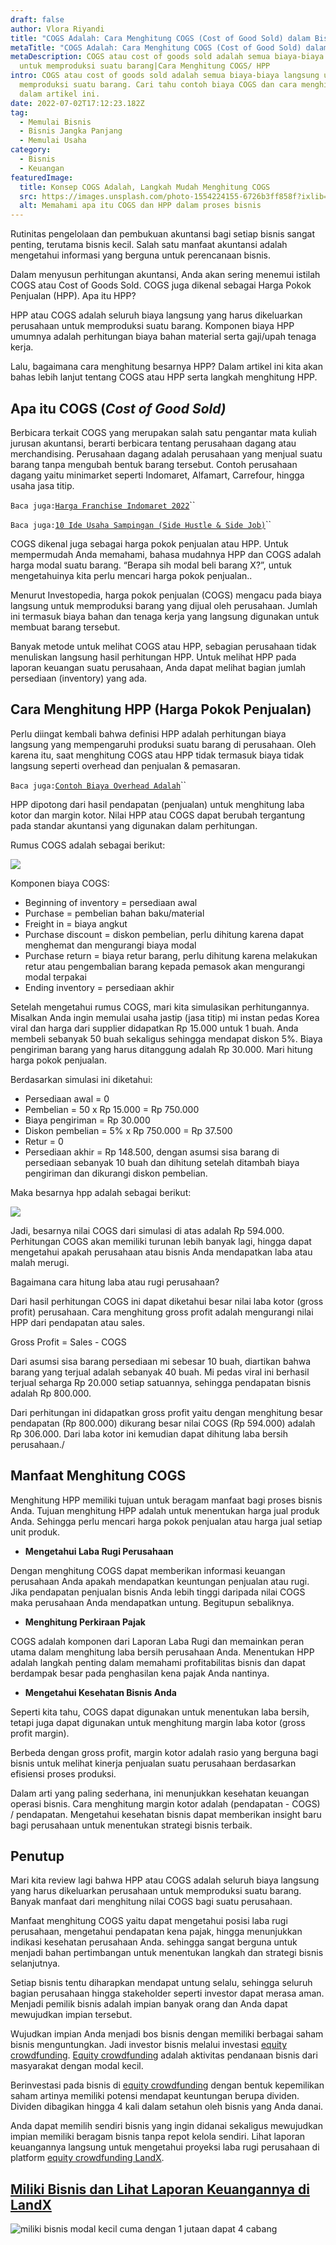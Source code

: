 ```yaml
---
draft: false
author: Vlora Riyandi
title: "COGS Adalah: Cara Menghitung COGS (Cost of Good Sold) dalam Bisnis"
metaTitle: "COGS Adalah: Cara Menghitung COGS (Cost of Good Sold) dalam Bisnis"
metaDescription: COGS atau cost of goods sold adalah semua biaya-biaya langsung
  untuk memproduksi suatu barang|Cara Menghitung COGS/ HPP
intro: COGS atau cost of goods sold adalah semua biaya-biaya langsung untuk
  memproduksi suatu barang. Cari tahu contoh biaya COGS dan cara menghitung COGS
  dalam artikel ini.
date: 2022-07-02T17:12:23.182Z
tag:
  - Memulai Bisnis
  - Bisnis Jangka Panjang
  - Memulai Usaha
category:
  - Bisnis
  - Keuangan
featuredImage:
  title: Konsep COGS Adalah, Langkah Mudah Menghitung COGS
  src: https://images.unsplash.com/photo-1554224155-6726b3ff858f?ixlib=rb-1.2.1&ixid=MnwxMjA3fDB8MHxwaG90by1wYWdlfHx8fGVufDB8fHx8&auto=format&fit=crop&w=1011&q=80
  alt: Memahami apa itu COGS dan HPP dalam proses bisnis
---
```

Rutinitas pengelolaan dan pembukuan akuntansi bagi setiap bisnis sangat penting, terutama bisnis kecil. Salah satu manfaat akuntansi adalah mengetahui informasi yang berguna untuk perencanaan bisnis.

Dalam menyusun perhitungan akuntansi, Anda akan sering menemui istilah COGS atau Cost of Goods Sold. COGS juga dikenal sebagai Harga Pokok Penjualan (HPP). Apa itu HPP? 

HPP atau COGS adalah seluruh biaya langsung yang harus dikeluarkan perusahaan untuk memproduksi suatu barang. Komponen biaya HPP umumnya adalah perhitungan biaya bahan material serta gaji/upah tenaga kerja.

Lalu, bagaimana cara menghitung besarnya HPP? Dalam artikel ini kita akan bahas lebih lanjut tentang COGS atau HPP serta langkah menghitung HPP.

## Apa itu COGS (*Cost of Good Sold)*

Berbicara terkait COGS yang merupakan salah satu pengantar mata kuliah jurusan akuntansi, berarti berbicara tentang perusahaan dagang atau merchandising. Perusahaan dagang adalah perusahaan yang menjual suatu barang tanpa mengubah bentuk barang tersebut. Contoh perusahaan dagang yaitu minimarket seperti Indomaret, Alfamart, Carrefour, hingga usaha jasa titip.

`Baca juga:`[`Harga Franchise Indomaret 2022`](https://landx.id/blog/cara-jadi-pemilik-bisnis-ritel-indomaret-harga-franchise-retail/?utm_source=Artikel&utm_medium=Blog&utm_campaign=Artikel&utm_id=artikelcogs)``

`Baca juga:`[`10 Ide Usaha Sampingan (Side Hustle & Side Job)`](https://landx.id/blog/mengenal-apa-itu-side-hustle-tren-pekerjaan-sampingan-milenial/?utm_source=Artikel&utm_medium=Blog&utm_campaign=Artikel&utm_id=artikelcogs)``

COGS dikenal juga sebagai harga pokok penjualan atau HPP. Untuk mempermudah Anda memahami, bahasa mudahnya HPP dan COGS adalah harga modal suatu barang. “Berapa sih modal beli barang X?”, untuk mengetahuinya kita perlu mencari harga pokok penjualan.. 

Menurut Investopedia, harga pokok penjualan (COGS) mengacu pada biaya langsung untuk memproduksi barang yang dijual oleh perusahaan. Jumlah ini termasuk biaya bahan dan tenaga kerja yang langsung digunakan untuk membuat barang tersebut.

Banyak metode untuk melihat COGS atau HPP, sebagian perusahaan tidak menuliskan langsung hasil perhitungan HPP. Untuk melihat HPP pada laporan keuangan suatu perusahaan, Anda dapat melihat bagian jumlah persediaan (inventory) yang ada. 

## Cara Menghitung HPP (Harga Pokok Penjualan)

Perlu diingat kembali bahwa definisi HPP adalah perhitungan biaya langsung yang mempengaruhi produksi suatu barang di perusahaan. Oleh karena itu, saat menghitung COGS atau HPP tidak termasuk biaya tidak langsung seperti overhead dan penjualan & pemasaran.

`Baca juga:`[`Contoh Biaya Overhead Adalah`](https://landx.id/blog/biaya-overhead-biaya-wajib-bagi-perusahaan-dan-cara-menghitungnya/?utm_source=Artikel&utm_medium=Blog&utm_campaign=Artikel&utm_id=artikelcogs)``

HPP dipotong dari hasil pendapatan (penjualan) untuk menghitung laba kotor dan margin kotor. Nilai HPP atau COGS dapat berubah tergantung pada standar akuntansi yang digunakan dalam perhitungan.

Rumus COGS adalah sebagai berikut:

<!--StartFragment-->

![](https://lh6.googleusercontent.com/ZjtVGw143wZnPVNpOSvnbfaqQnfkUGv0DJlc0emMXlIrJo7lxUoiNBtYcdZGwzZP8dTz8B5sHpr8Cpe7li6T4uxQMEyAKUUFJ7_jJEW-4hH2ObgBZvomPaZqTXJP95zLp38C4cVU4qgyg6-gzQ)

<!--EndFragment-->



Komponen biaya COGS:

* Beginning of inventory = persediaan awal
* Purchase = pembelian bahan baku/material
* Freight in = biaya angkut
* Purchase discount = diskon pembelian, perlu dihitung karena dapat menghemat dan mengurangi biaya modal
* Purchase return = biaya retur barang, perlu dihitung karena melakukan retur atau pengembalian barang kepada pemasok akan mengurangi modal terpakai
* Ending inventory = persediaan akhir

Setelah mengetahui rumus COGS, mari kita simulasikan perhitungannya. Misalkan Anda ingin memulai usaha jastip (jasa titip) mi instan pedas Korea viral dan harga dari supplier didapatkan Rp 15.000 untuk 1 buah. Anda membeli sebanyak 50 buah sekaligus sehingga mendapat diskon 5%. Biaya pengiriman barang yang harus ditanggung adalah Rp 30.000. Mari hitung harga pokok penjualan.

Berdasarkan simulasi ini diketahui:

* Persediaan awal = 0
* Pembelian = 50 x Rp 15.000 = Rp 750.000
* Biaya pengiriman = Rp 30.000
* Diskon pembelian = 5% x Rp 750.000 = Rp 37.500
* Retur = 0
* Persediaan akhir = Rp 148.500, dengan asumsi sisa barang di persediaan sebanyak 10 buah dan dihitung setelah ditambah biaya pengiriman dan dikurangi diskon pembelian.

Maka besarnya hpp adalah sebagai berikut:

<!--StartFragment-->

![](https://lh6.googleusercontent.com/yYIUeLHoEDmOy3PdMMowGD7woJnvV6Zz3ReeV7dThZqKdxDEYModdwXyw6etEnmxfONeOQmMwUT3TwjX7KHPG-osxWT8XYslfNoB22j4to4nzRgzDIHHFgcsSNZjyDdVFjsZEW__UsiObmutow)

<!--EndFragment-->

Jadi, besarnya nilai COGS dari simulasi di atas adalah Rp 594.000. Perhitungan COGS akan memiliki turunan lebih banyak lagi, hingga dapat mengetahui apakah perusahaan atau bisnis Anda mendapatkan laba atau malah merugi.

Bagaimana cara hitung laba atau rugi perusahaan?

Dari hasil perhitungan COGS ini dapat diketahui besar nilai laba kotor (gross profit) perusahaan. Cara menghitung gross profit adalah mengurangi nilai HPP dari pendapatan atau sales.

Gross Profit = Sales - COGS

Dari asumsi sisa barang persediaan mi sebesar 10 buah, diartikan bahwa barang yang terjual adalah sebanyak 40 buah. Mi pedas viral ini berhasil terjual seharga Rp 20.000 setiap satuannya, sehingga pendapatan bisnis adalah Rp 800.000.

Dari perhitungan ini didapatkan gross profit yaitu dengan menghitung besar pendapatan (Rp 800.000) dikurang besar nilai COGS (Rp 594.000) adalah Rp 306.000. Dari laba kotor ini kemudian dapat dihitung laba bersih perusahaan./

## Manfaat Menghitung COGS

Menghitung HPP memiliki tujuan untuk beragam manfaat bagi proses bisnis Anda. Tujuan menghitung HPP adalah untuk menentukan harga jual produk Anda. Sehingga perlu mencari harga pokok penjualan atau harga jual setiap unit produk. 

* **Mengetahui Laba Rugi Perusahaan**

Dengan menghitung COGS dapat memberikan informasi keuangan perusahaan Anda apakah mendapatkan keuntungan penjualan atau rugi. Jika pendapatan penjualan bisnis Anda lebih tinggi daripada nilai COGS maka perusahaan Anda mendapatkan untung. Begitupun sebaliknya.

* **Menghitung Perkiraan Pajak**

COGS adalah komponen dari Laporan Laba Rugi dan memainkan peran utama dalam menghitung laba bersih perusahaan Anda. Menentukan HPP adalah langkah penting dalam memahami profitabilitas bisnis dan dapat berdampak besar pada penghasilan kena pajak Anda nantinya.

* **Mengetahui Kesehatan Bisnis Anda**

Seperti kita tahu, COGS dapat digunakan untuk menentukan laba bersih, tetapi juga dapat digunakan untuk menghitung margin laba kotor (gross profit margin). 

Berbeda dengan gross profit, margin kotor adalah rasio yang berguna bagi bisnis untuk melihat kinerja penjualan suatu perusahaan berdasarkan efisiensi proses produksi. 

Dalam arti yang paling sederhana, ini menunjukkan kesehatan keuangan operasi bisnis. Cara menghitung margin kotor adalah (pendapatan - COGS) / pendapatan. Mengetahui kesehatan bisnis dapat memberikan insight baru bagi perusahaan untuk menentukan strategi bisnis terbaik.

## Penutup

Mari kita review lagi bahwa HPP atau COGS adalah seluruh biaya langsung yang harus dikeluarkan perusahaan untuk memproduksi suatu barang. Banyak manfaat dari menghitung nilai COGS bagi suatu perusahaan.

Manfaat menghitung COGS yaitu dapat mengetahui posisi laba rugi perusahaan, mengetahui pendapatan kena pajak, hingga menunjukkan indikasi kesehatan perusahaan Anda. sehingga sangat berguna untuk menjadi bahan pertimbangan untuk menentukan langkah dan strategi bisnis selanjutnya.

Setiap bisnis tentu diharapkan mendapat untung selalu, sehingga seluruh bagian perusahaan hingga stakeholder seperti investor dapat merasa aman. Menjadi pemilik bisnis adalah impian banyak orang dan Anda dapat mewujudkan impian tersebut.

Wujudkan impian Anda menjadi bos bisnis dengan memiliki berbagai saham bisnis menguntungkan. Jadi investor bisnis melalui investasi [equity crowdfunding](https://landx.id/project/?utm_source=Blog&utm_medium=organic+keyword&utm_campaign=blog&utm_id=Blog). [Equity crowdfunding](https://landx.id/project/?utm_source=Blog&utm_medium=organic+keyword&utm_campaign=blog&utm_id=Blog) adalah aktivitas pendanaan bisnis dari masyarakat dengan modal kecil. 

Berinvestasi pada bisnis di [equity crowdfunding](https://landx.id/project/?utm_source=Blog&utm_medium=organic+keyword&utm_campaign=blog&utm_id=Blog) dengan bentuk kepemilikan saham artinya memiliki potensi mendapat keuntungan berupa dividen. Dividen dibagikan hingga 4 kali dalam setahun oleh bisnis yang Anda danai.

Anda dapat memilih sendiri bisnis yang ingin didanai sekaligus mewujudkan impian memiliki beragam bisnis tanpa repot kelola sendiri. Lihat laporan keuangannya langsung untuk mengetahui proyeksi laba rugi perusahaan di platform [equity crowdfunding LandX](https://landx.id/project/?utm_source=Blog&utm_medium=organic+keyword&utm_campaign=blog&utm_id=Blog).

## **[Miliki Bisnis dan Lihat Laporan Keuangannya di LandX](https://landx.id/project/?utm_source=Blog&utm_medium=organic+keyword&utm_campaign=blog&utm_id=Blog)**

<!--StartFragment-->

![miliki bisnis modal kecil cuma dengan 1 jutaan dapat 4 cabang ](https://accountgram-production.sfo2.cdn.digitaloceanspaces.com/landx_ghost/2021/11/jadi-owner-bisnis-hanya-1-jutaan-dengan-cuan-yang-sangat-menjanjikan.png)

<!--EndFragment-->